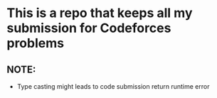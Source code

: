 # This is a repo that keeps all my submission for Codeforces problems

## NOTE:

- Type casting might leads to code submission return runtime error
